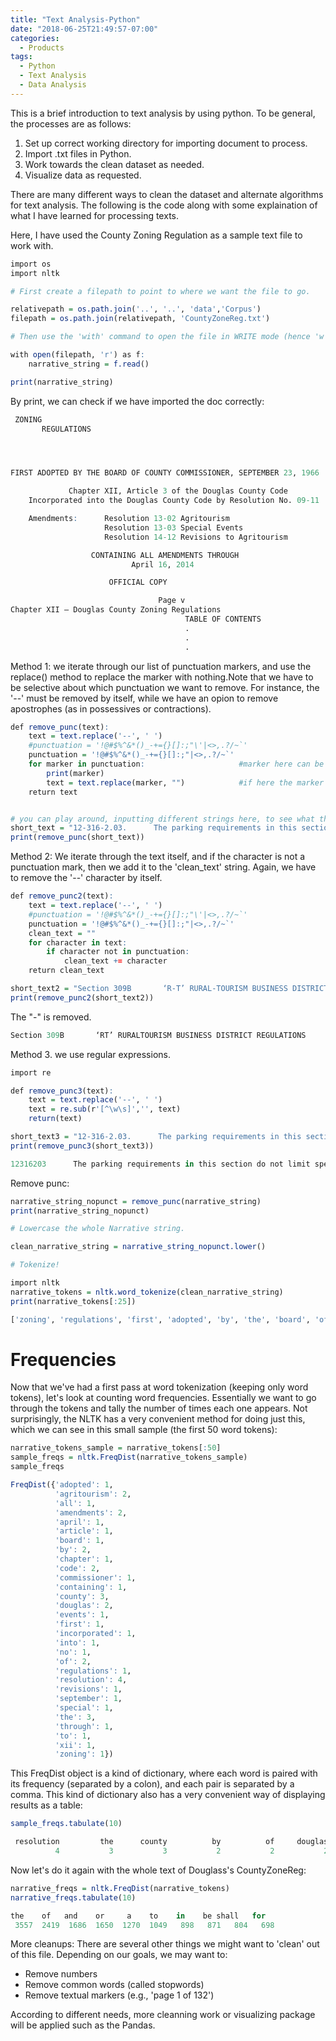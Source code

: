 ```yaml
---
title: "Text Analysis-Python"
date: "2018-06-25T21:49:57-07:00"
categories:
  - Products
tags:
  - Python
  - Text Analysis
  - Data Analysis
---
```


This is a brief introduction to text analysis by using python. To be general, the processes are as follows:

1. Set up correct working directory for importing document to process.
2. Import .txt files in Python.
3. Work towards the clean dataset as needed.
4. Visualize data as requested.

There are many different ways to clean the dataset and alternate algorithms for text analysis. The following is the code along with some explaination of what I have learned for processing texts.

Here, I have used the County Zoning Regulation as a sample text file to work with.
```r
import os
import nltk

# First create a filepath to point to where we want the file to go.

relativepath = os.path.join('..', '..', 'data','Corpus')
filepath = os.path.join(relativepath, 'CountyZoneReg.txt')

# Then use the 'with' command to open the file in WRITE mode (hence 'w')

with open(filepath, 'r') as f:
    narrative_string = f.read()
```

```r
print(narrative_string)
```
By print, we can check if we have imported the doc correctly:

```r
 ZONING
       REGULATIONS




FIRST ADOPTED BY THE BOARD OF COUNTY COMMISSIONER, SEPTEMBER 23, 1966

             Chapter XII, Article 3 of the Douglas County Code
    Incorporated into the Douglas County Code by Resolution No. 09-11

    Amendments:      Resolution 13-02 Agritourism
                     Resolution 13-03 Special Events
                     Resolution 14-12 Revisions to Agritourism

                  CONTAINING ALL AMENDMENTS THROUGH
                           April 16, 2014

                      OFFICIAL COPY

                                 Page v
Chapter XII – Douglas County Zoning Regulations                                         Article 3
                                       TABLE OF CONTENTS
                                       .
                                       .
                                       .

```


Method 1: we iterate through our list of punctuation markers,
and use the replace() method to replace the marker with nothing.Note that we have to be selective about which punctuation we want to remove. For instance, the '--' must be removed by itself, while we have an opion to remove apostrophes (as in possessives or contractions).

```r
def remove_punc(text):
    text = text.replace('--', ' ')
    #punctuation = '!@#$%^&*()_-+={}[]:;"\'|<>,.?/~`'
    punctuation = '!@#$%^&*()_-+={}[]:;"|<>,.?/~`'
    for marker in punctuation:                     #marker here can be replaced by anything
        print(marker)
        text = text.replace(marker, "")            #if here the marker will be the same word
    return text


# you can play around, inputting different strings here, to see what the function will strip.
short_text = "12-316-2.03.      The parking requirements in this section do not limit special requirements which may be imposed in connection with Conditional Uses (section 12-319) or Special Use Exceptions (section 12-323-3)."
print(remove_punc(short_text))
```

Method 2: We iterate through the text itself, and if the character
is not a punctuation mark, then we add it to the 'clean_text' string.
Again, we have to remove the '--' character by itself.


```r
def remove_punc2(text):
    text = text.replace('--', ' ')
    #punctuation = '!@#$%^&*()_-+={}[]:;"\'|<>,.?/~`'
    punctuation = '!@#$%^&*()_-+={}[]:;"|<>,.?/~`'
    clean_text = ""
    for character in text:
        if character not in punctuation:
            clean_text += character
    return clean_text

short_text2 = "Section 309B       ‘R-T’ RURAL-TOURISM BUSINESS DISTRICT REGULATIONS"
print(remove_punc2(short_text2))
```
The "-" is removed.
```r
Section 309B       ‘RT’ RURALTOURISM BUSINESS DISTRICT REGULATIONS
```

Method 3. we use regular expressions.

```r
import re

def remove_punc3(text):
    text = text.replace('--', ' ')
    text = re.sub(r'[^\w\s]','', text)
    return(text)

short_text3 = "12-316-2.03.      The parking requirements in this section do not limit special requirements which may be imposed in connection with Conditional Uses (section 12-319) or Special Use Exceptions (section 12-323-3)."
print(remove_punc3(short_text3))
```

```r
12316203      The parking requirements in this section do not limit special requirements which may be imposed in connection with Conditional Uses section 12319 or Special Use Exceptions section 123233
```

Remove punc:
```r
narrative_string_nopunct = remove_punc(narrative_string)
print(narrative_string_nopunct)

```

```r
# Lowercase the whole Narrative string.

clean_narrative_string = narrative_string_nopunct.lower()

# Tokenize!

import nltk
narrative_tokens = nltk.word_tokenize(clean_narrative_string)
print(narrative_tokens[:25])
```

```r
['zoning', 'regulations', 'first', 'adopted', 'by', 'the', 'board', 'of', 'county', 'commissioner', 'september', '23', '1966', 'chapter', 'xii', 'article', '3', 'of', 'the', 'douglas', 'county', 'code', 'incorporated', 'into', 'the']
```

# Frequencies
Now that we've had a first pass at word tokenization (keeping only word tokens), let's look at counting word frequencies. Essentially we want to go through the tokens and tally the number of times each one appears. Not surprisingly, the NLTK has a very convenient method for doing just this, which we can see in this small sample (the first 50 word tokens):

```r
narrative_tokens_sample = narrative_tokens[:50]
sample_freqs = nltk.FreqDist(narrative_tokens_sample)
sample_freqs
```

```r
FreqDist({'adopted': 1,
          'agritourism': 2,
          'all': 1,
          'amendments': 2,
          'april': 1,
          'article': 1,
          'board': 1,
          'by': 2,
          'chapter': 1,
          'code': 2,
          'commissioner': 1,
          'containing': 1,
          'county': 3,
          'douglas': 2,
          'events': 1,
          'first': 1,
          'incorporated': 1,
          'into': 1,
          'no': 1,
          'of': 2,
          'regulations': 1,
          'resolution': 4,
          'revisions': 1,
          'september': 1,
          'special': 1,
          'the': 3,
          'through': 1,
          'to': 1,
          'xii': 1,
          'zoning': 1})
```

This FreqDist object is a kind of dictionary, where each word is paired with its frequency (separated by a colon), and each pair is separated by a comma. This kind of dictionary also has a very convenient way of displaying results as a table:

```r
sample_freqs.tabulate(10)
```

```r
 resolution         the      county          by          of     douglas        code  amendments agritourism      zoning 
          4           3           3           2           2           2           2           2           2           1 

```
Now let's do it again with the whole text of Douglass's CountyZoneReg:


```r
narrative_freqs = nltk.FreqDist(narrative_tokens)
narrative_freqs.tabulate(10)
```

```r
the    of   and    or     a    to    in    be shall   for 
 3557  2419  1686  1650  1270  1049   898   871   804   698 
```

More cleanups:
There are several other things we might want to 'clean' out of this file. Depending on our goals, we may want to:

* Remove numbers
* Remove common words (called stopwords)
* Remove textual markers (e.g., 'page 1 of 132')


According to different needs, more cleanning work or visualizing package will be applied such as the Pandas.


